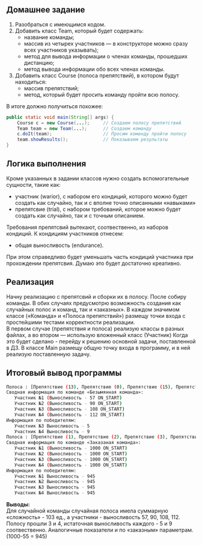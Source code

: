 ## Домашнее задание
1. Разобраться с имеющимся кодом.
2. Добавить класс Team, который будет содержать:
   - название команды;
   - массив из четырех участников — в конструкторе можно сразу всех участников указывать);
   - метод для вывода информации о членах команды, прошедших дистанцию;
   - метод вывода информации обо всех членах команды.
3. Добавить класс Course (полоса препятствий), в котором будут находиться:
   - массив препятствий;
   - метод, который будет просить команду пройти всю полосу.

В итоге должно получиться похожее:
```java
public static void main(String[] args) {
    Course c = new Course(...);     // Создаем полосу препятствий
    Team team = new Team(...);      // Создаем команду
    c.doIt(team);                   // Просим команду пройти полосу
    team.showResults();             // Показываем результаты
}
```

## Логика выполнения
Кроме указанных в задании классов нужно создать вспомогательные сущности, 
такие как:  
 - участник (warior), с набором его кондиций, которого можно будет создать 
как случайно, так и с вполне точно описанными «навыками»
 - препятсвие (trial), с набором требований, которое можно будет создать как 
   случайно, так и с точным описанием.

Требования препятсвий вытекают, соотвественно, из наборов кондиций. К 
кондициям участников отнесем:
   - общая выносливость (endurance).

При этом справедливо будет уменьшать часть кондиций участника при прохождении препятсвия. Думаю это будет 
достаточно креативно. 

## Реализация
Начну реализацию с препятсвий и сборки их в полосу. После собиру команды. В 
обих случаях предусмотрю возможность создания как случайных полос и команд, 
так и «заказных». В каждом значимом классе («Команда» и «Полоса препятствий») 
размещу точки входа с простейшими тестами корректности реализации.   
В первом случае (препятствия и полоса) реализую классы в разных файлах, а во 
втором — использую вложенный класс (Участник) 
Когда это будет сделано - перейду к решению основной задачи, поставленной в 
ДЗ. В классе Main размещу общую точку входа в программу, и в ней реализую 
поставленную задачу. 

## Итоговый вывод программы
```bash
Полоса : [Препятствие (13), Препятствие (0), Препятствие (15), Препятствие (16), Препятствие (18), Препятствие (14), Препятствие (19), Препятствие (1), Препятствие (4), Препятствие (3)]
Сводная информация по команде «Безымянная команда»:
   Участник №1 (Выносливость - 57 ON_START)
   Участник №2 (Выносливость - 90 ON_START)
   Участник №3 (Выносливость - 108 ON_START)
   Участник №4 (Выносливость - 112 ON_START)
Информация по победителям:
   Участник №3 Выносливость - 5
   Участник №4 Выносливость - 9
Полоса : [Препятствие (1), Препятствие (2), Препятствие (3), Препятствие (4), Препятствие (5), Препятствие (6), Препятствие (7), Препятствие (8), Препятствие (9), Препятствие (10)]
Сводная информация по команде «Заказаная команда»:
   Участник №1 (Выносливость - 1000 ON_START)
   Участник №2 (Выносливость - 1000 ON_START)
   Участник №3 (Выносливость - 1000 ON_START)
   Участник №4 (Выносливость - 1000 ON_START)
Информация по победителям:
   Участник №1 Выносливость - 945
   Участник №2 Выносливость - 945
   Участник №3 Выносливость - 945
   Участник №4 Выносливость - 945
```
**Выводы:**  
Для случайной команды случайная полоса имела суммарную «сложность» - 103 ед.,
а участники - выносливость 57, 90, 108, 112. Полосу прошли 3 и 4, истаточная
выносливость каждого - 5 и 9 соотвественно. Аналогичные показатели и по
«заказным» параметрам. (1000-55 = 945) 
